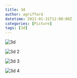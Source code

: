 ```yaml
---
title: 3d
author: agriffard
datetime: 2021-01-31T12:00:00Z
categories: [Picture]
tags: [3d]
---
```


![3d](/assets/blog/3d/3d.webp)

![3d 2](/assets/blog/3d/3d2.webp)

![3d 3](/assets/blog/3d/3d3.webp)

![3d 4](/assets/blog/3d/3d4.webp)
